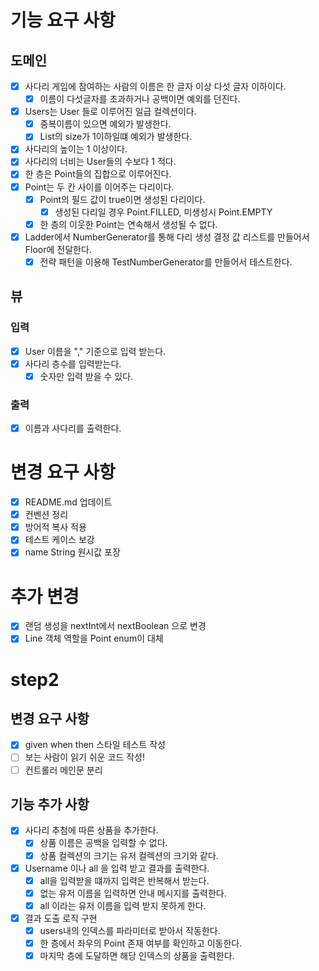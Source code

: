 
# 기능 요구 사항


## 도메인
- [X] 사다리 게임에 참여하는 사람의 이름은 한 글자 이상 다섯 글자 이하이다.
  - [X] 이름이 다섯글자를 초과하거나 공백이면 예외를 던진다.
- [X] Users는 User 들로 이루어진 일급 컬렉션이다.
  - [X] 중복이름이 있으면 예외가 발생한다.
  - [X] List<User>의 size가 1이하일떄 예외가 발생한다.
- [X] 사다리의 높이는 1 이상이다.
- [X] 사다리의 너비는 User들의 수보다 1 적다.
- [X] 한 층은 Point들의 집합으로 이루어진다.
- [X] Point는 두 칸 사이를 이어주는 다리이다.
  - [X] Point의 필드 값이 true이면 생성된 다리이다.
    - [X] 생성된 다리일 경우 Point.FILLED, 미생성시 Point.EMPTY
  - [X] 한 층의 이웃한 Point는 연속해서 생성될 수 없다.
- [X] Ladder에서 NumberGenerator를 통해 다리 생성 결정 값 리스트를 만들어서 Floor에 전달한다.
  - [X] 전략 패턴을 이용해 TestNumberGenerator를 만들어서 테스트한다.

## 뷰 

### 입력
- [X] User 이름을 "," 기준으로 입력 받는다.
- [X] 사다리 층수를 입력받는다.
  - [X] 숫자만 입력 받을 수 있다.

### 출력
- [X] 이름과 사다리를 출력한다.


# 변경 요구 사항

- [X] README.md 업데이트
- [X] 컨벤션 정리
- [X] 방어적 복사 적용
- [X] 테스트 케이스 보강
- [X] name String 원시값 포장

# 추가 변경

- [X] 랜덤 생성을 nextInt에서 nextBoolean 으로 변경
- [X] Line 객체 역할을 Point enum이 대체

# step2

## 변경 요구 사항

- [X] given when then 스타일 테스트 작성
- [ ] 보는 사람이 읽기 쉬운 코드 작성!
- [ ] 컨트롤러 메인문 분리

## 기능 추가 사항

- [X] 사다리 추첨에 따른 상품을 추가한다.
  - [X] 상품 이름은 공백을 입력할 수 없다.
  - [X] 상품 컬렉션의 크기는 유저 컬렉션의 크기와 같다.
- [X] Username 이나 all 을 입력 받고 결과를 출력한다.
  - [X] all을 입력받을 떄까지 입력은 반복해서 받는다.
  - [X] 없는 유저 이름을 입력하면 안내 메시지를 출력한다.
  - [X] all 이라는 유저 이름을 입력 받지 못하게 한다.
- [X] 결과 도출 로직 구현
  - [X] users내의 인덱스를 파라미터로 받아서 작동한다.
  - [X] 한 층에서 좌우의 Point 존재 여부를 확인하고 이동한다.
  - [X] 마지막 층에 도달하면 해당 인덱스의 상품을 출력한다.
